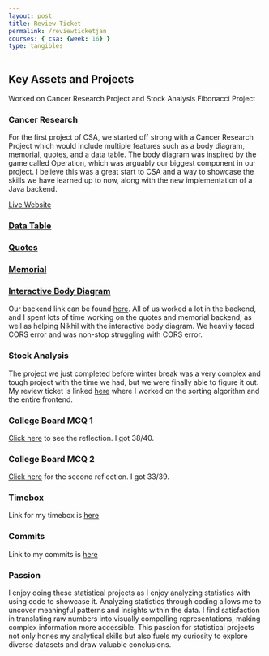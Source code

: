 ```yaml
---
layout: post
title: Review Ticket
permalink: /reviewticketjan
courses: { csa: {week: 16} }
type: tangibles
---
```


## Key Assets and Projects

Worked on Cancer Research Project and Stock Analysis Fibonacci Project

### Cancer Research

For the first project of CSA, we started off strong with a Cancer Research Project which would include multiple features such as a body diagram, memorial, quotes, and a data table. The body diagram was inspired by the game called Operation, which was arguably our biggest component in our project. I believe this was a great start to CSA and a way to showcase the skills we have learned up to now, along with the new implementation of a Java backend.

[Live Website](https://krishiv111.github.io/KPNSTeam/)

### [Data Table](https://krishiv111.github.io/KPNSTeam/data-table)
### [Quotes](https://krishiv111.github.io/KPNSTeam/quotes/)
### [Memorial](https://krishiv111.github.io/KPNSTeam/memorial/)
### [Interactive Body Diagram](https://krishiv111.github.io/KPNSTeam/bodydiagram)

Our backend link can be found [here](https://kpns.stu.nighthawkcodingsociety.com/). All of us worked a lot in the backend, and I spent lots of time working on the quotes and memorial backend, as well as helping Nikhil with the interactive body diagram. We heavily faced CORS error and was non-stop struggling with CORS error. 

### Stock Analysis

The project we just completed before winter break was a very complex and tough project with the time we had, but we were finally able to figure it out. My review ticket is linked [here](https://github.com/divorced-coders/divorce-analysis-frontend/issues/5#issue-2035263414) where I worked on the sorting algorithm and the entire frontend. 

### College Board MCQ 1

[Click here](https://paravsalaniwal.github.io/praopersonal/2023/11/08/cbblog.html) to see the reflection. I got 38/40.

### College Board MCQ 2

[Click here](https://paravsalaniwal.github.io/praopersonal/2015mcqblog) for the second reflection. I got 33/39.

### Timebox

Link for my timebox is [here](https://paravsalaniwal.github.io/praopersonal/timebox)

### Commits

Link to my commits is [here](https://github.com/paravsalaniwal)

### Passion

I enjoy doing these statistical projects as I enjoy analyzing statistics with using code to showcase it. Analyzing statistics through coding allows me to uncover meaningful patterns and insights within the data. I find satisfaction in translating raw numbers into visually compelling representations, making complex information more accessible. This passion for statistical projects not only hones my analytical skills but also fuels my curiosity to explore diverse datasets and draw valuable conclusions.
